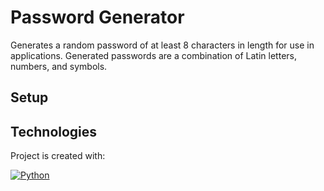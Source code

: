 # Password Generator
Generates a random password of at least 8 characters in length for use in applications. 
Generated passwords are a combination of Latin letters, numbers, and symbols.

## Setup


## Technologies
Project is created with:

[![Python](https://img.shields.io/badge/python-3.10.1-3776AB?logo=python&logoColor=white&style=for-the-badge)](https://www.python.org/)
